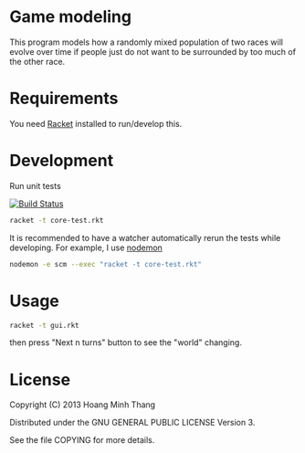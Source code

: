 # Game modeling

This program models how a randomly mixed population of two races will
evolve over time if people just do not want to be surrounded by too much
of the other race.

# Requirements
You need [Racket](http://racket-lang.org/) installed to run/develop this.

# Development

Run unit tests

[![Build Status](https://travis-ci.org/myguidingstar/game-modeling.png?branch=master)](https://travis-ci.org/myguidingstar/game-modeling)

```sh
racket -t core-test.rkt
```

It is recommended to have a watcher automatically rerun the tests
while developing. For example, I use [nodemon](https://github.com/remy/nodemon)

```sh
nodemon -e scm --exec "racket -t core-test.rkt"
```

# Usage

```sh
racket -t gui.rkt
```
then press "Next n turns" button to see the "world" changing.

# License
Copyright (C) 2013 Hoang Minh Thang

Distributed under the GNU GENERAL PUBLIC LICENSE Version 3.

See the file COPYING for more details.
